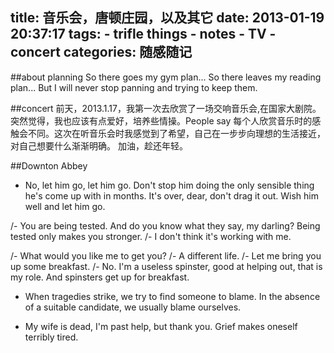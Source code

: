 title: 音乐会，唐顿庄园，以及其它
date: 2013-01-19 20:37:17
tags: 
    - trifle things
    - notes
    - TV
    - concert
categories: 随感随记
---

##about planning
So there goes my gym plan...
So there leaves my reading plan...
But I will never stop panning and trying to keep them.

##concert
前天，2013.1.17，我第一次去欣赏了一场交响音乐会,在国家大剧院。突然觉得，我也应该有点爱好，培养些情操。People say 每个人欣赏音乐时的感触会不同。这次在听音乐会时我感觉到了希望，自己在一步步向理想的生活接近，对自己想要什么渐渐明确。
加油，趁还年轻。

##Downton Abbey
* No, let him go, let him go. Don't stop him doing the only sensible thing he's come up with in months. It's over, dear, don't drag it out. Wish him well and let him go.

/- You are being tested. And do you know what they say, my darling? Being tested only makes you stronger.
/- I don't think it's working with me.

/- What would you like me to get you?
/- A different life.
/- Let me bring you up some breakfast.
/- No. I'm a useless spinster, good at helping out, that is my role. And spinsters get up for breakfast.

* When tragedies strike, we try to find someone to blame. In the absence of a suitable candidate, we usually blame ourselves.

* My wife is dead, I'm past help, but thank you. Grief makes oneself terribly tired.

